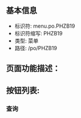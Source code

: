 
## 基本信息

- 标识符: menu.po.PHZB19
- 标识符缩写: PHZB19
- 类型: 菜单
- 路径: /po/PHZB19

## 页面功能描述：





## 按钮列表:


### 查询


